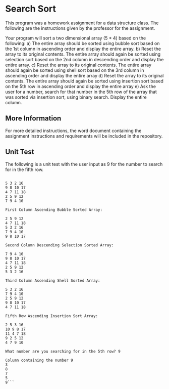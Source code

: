 # Search Sort
This program was a homework assignment for a data structure class. The following are the instructions given by the professor for the assignment.

Your program will sort a two dimensional array (5 * 4) based on the following:
a)	The entire array should be sorted using bubble sort based on the 1st column in ascending order and display the entire array.
b)	Reset the array to its original contents. The entire array should again be sorted using selection  sort based on the 2nd column in descending order and display the entire array.
c)	Reset the array to its original contents. The entire array should again be sorted using shell sort based on the 3rd   column in ascending order and display the entire array
d)	Reset the array to its original contents. The entire array should again be sorted using insertion sort based on the 5th   row in ascending order and display the entire array
e)  Ask the user for a number, search for that number in the 5th row of the array that was sorted via insertion sort, using binary search. Display the entire column.

##  More Information
For more detailed instructions, the word document containing the assignment instructions and requirements will be included in the repository.

##  Unit Test
The following is a unit test with the user input as 9 for the number to search for in the fifth row.

```Original Array: 

5 3 2 16 
9 8 10 17 
4 7 11 18 
2 5 9 12 
7 9 4 10 

First Column Ascending Bubble Sorted Array: 

2 5 9 12 
4 7 11 18 
5 3 2 16 
7 9 4 10 
9 8 10 17 

Second Column Descending Selection Sorted Array: 

7 9 4 10 
9 8 10 17 
4 7 11 18 
2 5 9 12 
5 3 2 16 

Third Column Ascending Shell Sorted Array: 

5 3 2 16 
7 9 4 10 
2 5 9 12 
9 8 10 17 
4 7 11 18 

Fifth Row Ascending Insertion Sort Array: 

2 5 3 16 
10 9 8 17 
11 4 7 18 
9 2 5 12 
4 7 9 10 

What number are you searching for in the 5th row? 9

Column containing the number 9
3
8
7
5
9```

